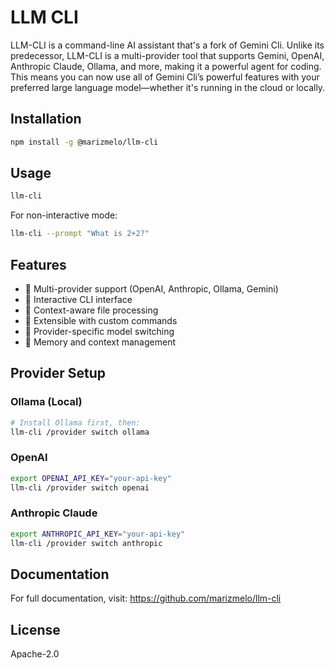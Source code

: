 # LLM CLI

LLM-CLI is a command-line AI assistant that's a fork of Gemini Cli. Unlike its predecessor, LLM-CLI is a multi-provider tool that supports Gemini, OpenAI, Anthropic Claude, Ollama, and more, making it a powerful agent for coding. This means you can now use all of Gemini Cli’s powerful features with your preferred large language model—whether it's running in the cloud or locally.

## Installation

```bash
npm install -g @marizmelo/llm-cli
```

## Usage

```bash
llm-cli
```

For non-interactive mode:
```bash
llm-cli --prompt "What is 2+2?"
```

## Features

- 🤖 Multi-provider support (OpenAI, Anthropic, Ollama, Gemini)
- 🔧 Interactive CLI interface
- 📁 Context-aware file processing
- 🔌 Extensible with custom commands
- 🎯 Provider-specific model switching
- 💾 Memory and context management

## Provider Setup

### Ollama (Local)
```bash
# Install Ollama first, then:
llm-cli /provider switch ollama
```

### OpenAI
```bash
export OPENAI_API_KEY="your-api-key"
llm-cli /provider switch openai
```

### Anthropic Claude
```bash
export ANTHROPIC_API_KEY="your-api-key"
llm-cli /provider switch anthropic
```

## Documentation

For full documentation, visit: https://github.com/marizmelo/llm-cli

## License

Apache-2.0